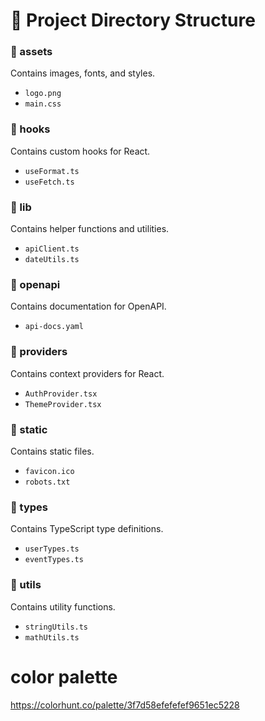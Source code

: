 # 📂 Project Directory Structure

### 📁 assets
Contains images, fonts, and styles.
- `logo.png`
- `main.css`

### 📁 hooks
Contains custom hooks for React.
- `useFormat.ts`
- `useFetch.ts`

### 📁 lib
Contains helper functions and utilities.
- `apiClient.ts`
- `dateUtils.ts`

### 📁 openapi
Contains documentation for OpenAPI.
- `api-docs.yaml`

### 📁 providers
Contains context providers for React.
- `AuthProvider.tsx`
- `ThemeProvider.tsx`

### 📁 static
Contains static files.
- `favicon.ico`
- `robots.txt`

### 📁 types
Contains TypeScript type definitions.
- `userTypes.ts`
- `eventTypes.ts`

### 📁 utils
Contains utility functions.
- `stringUtils.ts`
- `mathUtils.ts`


# color palette

https://colorhunt.co/palette/3f7d58efefefef9651ec5228
